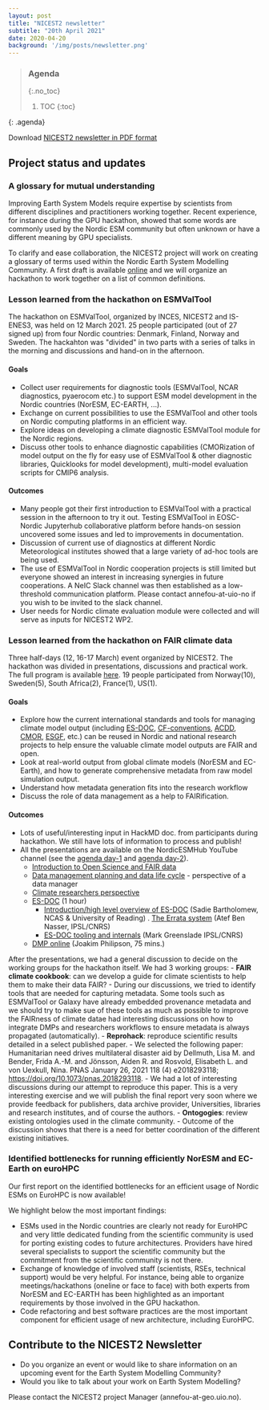 ```yaml
---
layout: post
title: "NICEST2 newsletter"
subtitle: "20th April 2021"
date: 2020-04-20
background: '/img/posts/newsletter.png'
---
```


> ### Agenda
> {:.no_toc}
> 1. TOC
> {:toc}
>
{: .agenda}

Download [NICEST2 newsletter in PDF format](/nicest2/img/posts/2021-04-NICEST2Newsletter.pdf)

## Project status and updates

### A glossary for mutual understanding

Improving Earth System Models require expertise by scientists from different disciplines and practitioners working together. Recent experience, for instance during the GPU hackathon, showed that some words are commonly used by the Nordic ESM community but often unknown or have a different meaning by GPU specialists. 

To clarify and ease collaboration, the NICEST2 project will work on creating a glossary of terms used within the Nordic Earth System Modelling Community. A first draft is available [online](https://github.com/NordicESMhub/nordic-climate-glossary) and we will organize an hackathon to work together on a list of common definitions.

### Lesson learned from the hackathon on ESMValTool

The hackathon on ESMValTool, organized by INCES, NICEST2 and IS-ENES3, was held on 12 March 2021. 25 people participated (out of 27 signed up) from four Nordic countries: Denmark, Finland, Norway and Sweden.
The hackahton was "divided" in two parts with a series of talks in the morning and discussions and hand-on in the afternoon.

#### Goals

- Collect user requirements for diagnostic tools (ESMValTool, NCAR diagnostics, pyaerocom etc.) to support ESM model development in the Nordic countries (NorESM, EC-EARTH, ...).
- Exchange on current possibilities to use the ESMValTool and other tools on Nordic computing platforms in an efficient way.
- Explore ideas on developing a climate diagnostic ESMValTool module for the Nordic regions.
- Discuss other tools to enhance diagnostic capabilities (CMORization of model output on the fly for easy use of ESMValTool & other diagnostic libraries, Quicklooks for model development), multi-model evaluation scripts for CMIP6 analysis.

#### Outcomes

- Many people got their first introduction to ESMValTool with a practical session in the afternoon to try it out. Testing ESMValTool in EOSC-Nordic Jupyterhub collaborative platform before hands-on session uncovered some issues and led to improvements in documentation.
- Discussion of current use of diagnostics at different Nordic Meteorological institutes showed that a large variety of ad-hoc tools are being used.
- The use of ESMValTool in Nordic cooperation projects is still limited but everyone showed an interest in increasing synergies in future cooperations. A NeIC Slack channel was then established as a low-threshold communication platform. Please contact annefou-at-uio-no if you wish to be invited to the slack channel.
- User needs for Nordic climate evaluation module were collected and will serve as inputs for NICEST2 WP2.

### Lesson learned from the hackathon on FAIR climate data

Three half-days (12, 16-17 March) event organized by NICEST2. The hackathon was divided in presentations, discussions and practical work. The full program is available [here](https://nordicesmhub.github.io/nicest2-fair-hackathon). 19 people participated from Norway(10), Sweden(5), South Africa(2), France(1), US(1).

#### Goals

- Explore how the current international standards and tools for managing climate model output (including [ES-DOC](https://es-doc.org/), [CF-conventions](https://cfconventions.org/), [ACDD](https://wiki.esipfed.org/Attribute_Convention_for_Data_Discovery_1-3), [CMOR](https://cmor.llnl.gov/), [ESGF](https://esgf.llnl.gov/), etc.) can be reused in Nordic and national research projects to help ensure the valuable climate model outputs are FAIR and open.
- Look at real-world output from global climate models (NorESM and EC-Earth), and how to generate comprehensive metadata from raw model simulation output.
- Understand how metadata generation fits into the research workflow
- Discuss the role of data management as a help to FAIRification.

#### Outcomes

- Lots of useful/interesting input in HackMD doc. from participants during hackathon. We still have lots of information to process and publish!
- All the presentations are available on the NordicESMHub YouTube channel (see the [agenda day-1](https://nordicesmhub.github.io/nicest2-fair-hackathon/day1-agenda/) and [agenda day-2](https://nordicesmhub.github.io/nicest2-fair-hackathon/day2-agenda/)).
	- [Introduction to Open Science and FAIR data](https://youtu.be/5BrzbdRBRFM)
	- [Data management planning and data life cycle](https://youtu.be/JWzzR_RlcN4) - perspective of a data manager
	- [Climate researchers perspective](https://youtu.be/lWqcN3IR9oE)
	- [ES-DOC](https://youtu.be/sF50iFZzzmI) (1 hour)
		- [Introduction/high level overview of ES-DOC](https://github.com/NordicESMhub/nicest2-fair-hackathon/blob/main/content/presentations/es-doc-for-cmip6-intro.pdf) (Sadie Bartholomew, NCAS & University of Reading)
		. [The Errata system](https://github.com/NordicESMhub/nicest2-fair-hackathon/blob/main/content/presentations/errata_nicest2.pdf) (Atef Ben Nasser, IPSL/CNRS)
		- [ES-DOC tooling and internals](https://github.com/NordicESMhub/nicest2-fair-hackathon/blob/main/content/presentations/esdoc-2020-nicest2-cim2-cmip6.pdf) (Mark Greenslade IPSL/CNRS)
	- [DMP online](https://youtu.be/3GsvzOdLLWM) (Joakim Philipson, 75 mins.)

After the presentations, we had a general discussion to decide on the working groups for the hackathon itself. We had 3 working groups:
	- **FAIR climate cookbook**: can we develop a guide for climate scientists to help them to make their data FAIR?
		- During our discussions, we tried to identify tools that are needed for capturing metadata. Some tools such as ESMValTool or Galaxy have already embedded provenance metadata and we should try to make sue of these tools as much as possible to improve the FAIRness of climate datae had interesting discussions on how to integrate DMPs and researchers workflows to ensure metadata is always propagated (automatically).
	- **Reprohack**: reproduce scientific results detailed in a select published paper.
		- We selected the following paper: Humanitarian need drives multilateral disaster aid by Dellmuth, Lisa M. and Bender, Frida A.-M. and Jönsson, Aiden R. and Rosvold, Elisabeth L. and von Uexkull, Nina. PNAS January 26, 2021 118 (4) e2018293118; https://doi.org/10.1073/pnas.2018293118.
		- We had a lot of interesting discussions during our attempt to reproduce this paper. This is a very interesting exercise and we will publish the final report very soon where we provide feedback for publishers, data archive provider, Universities, libraries and research institutes, and of course the authors.
	- **Ontogogies**: review existing ontologies used in the climate community.
		- Outcome of the discussion shows that there is a need for better coordination of the different existing initiatives.


### Identified bottlenecks for running efficiently NorESM and EC-Earth on euroHPC

Our first report on the identified bottlenecks for an efficient usage of Nordic ESMs on EuroHPC is now available!

We highlight below the most important findings:
- ESMs used in the Nordic countries are clearly not ready for EuroHPC and very little dedicated funding from the scientific community is used for porting existing codes to future architectures. Providers have hired several specialists to support the scientific community but the commitment from the scientific community is not there.
- Exchange of knowledge of involved staff (scientists, RSEs, technical support) would be very helpful. For instance, being able to organize meetings/hackathons (oneline or face to face) with both experts from NorESM and EC-EARTH has been highlighted as an important requirements by those involved in the GPU hackathon.
- Code refactoring and best software practices are the most important component for efficient usage of new architecture, including EuroHPC.


## Contribute to the NICEST2 Newsletter

- Do you organize an event or would like to share information on an upcoming event for the Earth System Modelling Community?
- Would you like to talk about your work on Earth System Modelling?

Please contact the NICEST2 project Manager (annefou-at-geo.uio.no).
